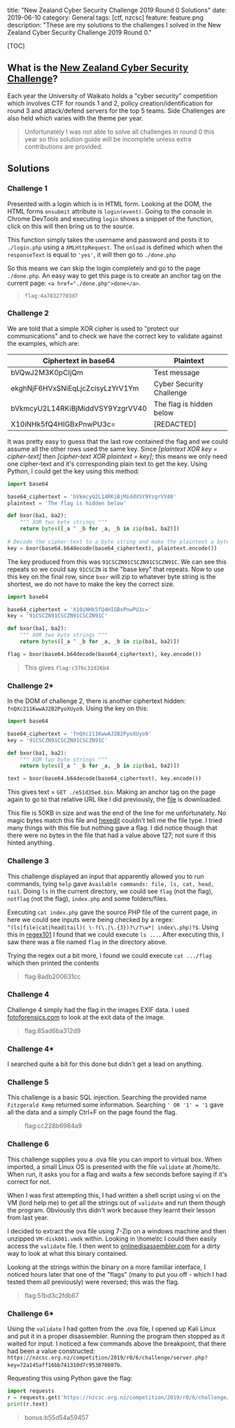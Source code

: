 title: "New Zealand Cyber Security Challenge 2019 Round 0 Solutions"
date: 2019-06-10
category: General
tags: [ctf, nzcsc]
feature: feature.png
description: "These are my solutions to the challenges I solved in the New Zealand Cyber Security Challenge 2019 Round 0."

[TOC]

## What is the [New Zealand Cyber Security Challenge](https://nzcsc.org.nz/)?
Each year the University of Waikato holds a "cyber security" competition which involves CTF for rounds 1 and 2, policy creation/identification for round 3 and attack/defend servers for the top 5 teams. Side Challenges are also held which varies with the theme per year.

> Unfortunately I was not able to solve all challenges in round 0 this year so this solution guide will be incomplete unless extra contributions are provided. 

## Solutions

### Challenge 1
Presented with a login which is in HTML form. Looking at the DOM, the HTML forms `onsubmit` attribute is `login(event)`. Going to the console in Chrome DevTools and executing `login` shows a snippet of the function, click on this will then bring us to the source.

This function simply takes the username and password and posts it to `./login.php` using a `XMLHttpRequest`. The `onload` is defined which when the `responseText` is equal to `'yes'`, it will then go to `./done.php`

So this means we can skip the login completely and go to the page `./done.php`. An easy way to get this page is to create an anchor tag on the current page: `<a href="./done.php">done</a>`.

> `flag:4a78327703d7`

### Challenge 2
We are told that a simple XOR cipher is used to "protect our communications" and to check we have the correct key to validate against the examples, which are:

| Ciphertext in base64             | Plaintext                |
|----------------------------------|--------------------------|
| bVQwJ2M3K0pCIjQm                 | Test message             |
| ekghNjF6HVxSNiEqLjcZcisyLzYrV1Ym | Cyber Security Challenge |
| bVkmcyU2L14RKiBjMiddVSY9YzgrVV40 | The flag is hidden below |
| X10iNHk5fQ4HIGBxPnwPU3c=         | [REDACTED]               |

It was pretty easy to guess that the last row contained the flag and we could assume all the other rows used the same key. Since *[plaintext XOR key = cipher-text]* then *[cipher-text XOR plaintext = key]*; this means we only need one cipher-text and it's corresponding plain text to get the key. Using Python, I could get the key using this method:

```python
import base64

base64_ciphertext = 'bVkmcyU2L14RKiBjMiddVSY9YzgrVV40'
plaintext = 'The flag is hidden below'

def bxor(ba1, ba2):
    """ XOR two byte strings """
    return bytes([_a ^ _b for _a, _b in zip(ba1, ba2)])
    
# Decode the cipher-text to a byte string and make the plaintext a byte string
key = bxor(base64.b64decode(base64_ciphertext), plaintext.encode())
```

The key produced from this was `91CSCZN91CSCZN91CSCZN91C`. We can see this repeats so we could say `91CSCZN` is the "base key" that repeats. Now to use this key on the final row, since `bxor` will zip to whatever byte string is the shortest, we do not have to make the key the correct size.

```python
import base64

base64_ciphertext = 'X10iNHk5fQ4HIGBxPnwPU3c='
key = '91CSCZN91CSCZN91CSCZN91C'

def bxor(ba1, ba2):
    """ XOR two byte strings """
    return bytes([_a ^ _b for _a, _b in zip(ba1, ba2)])

flag = bxor(base64.b64decode(base64_ciphertext), key.encode())
```

> This gives `flag:c376c32d26b4`

### Challenge 2*
In the DOM of challenge 2, there is another ciphertext hidden: `fnQXc211KwwAJ2B2PyoXUyo9`. Using the key on this:

```python
import base64

base64_ciphertext = 'fnQXc211KwwAJ2B2PyoXUyo9'
key = '91CSCZN91CSCZN91CSCZN91C'

def bxor(ba1, ba2):
    """ XOR two byte strings """
    return bytes([_a ^ _b for _a, _b in zip(ba1, ba2)])

text = bxor(base64.b64decode(base64_ciphertext), key.encode())
```

This gives text = `GET ./e51d35ed.bin`. Making an anchor tag on the page again to go to that relative URL like I did previously, the [file](https://nzcsc.org.nz/competition/2019/r0/2/challenge/e51d35ed.bin) is downloaded.

 This file is 50KB in size and was the end of the line for me unfortunately. No magic bytes match this file and [hexedit](https://hexed.it/) couldn't tell me the file type. I tried many things with this file but nothing gave a flag. I did notice though that there were no bytes in the file that had a value above 127; not sure if this hinted anything.

### Challenge 3
This challenge displayed an input that apparently allowed you to run commands, tying `help` gave `Available commands: file, ls, cat, head, tail`. Doing `ls` in the current directory, we could see `flag` (not the flag), `notflag` (not the flag), `index.php` and some folders/files.

Executing `cat index.php` gave the source PHP file of the current page, in here we could see inputs were being checked by a regex: `^(ls|file|cat|head|tail)( \-?(\.|\.{3})?\/?\w*| index\.php)?$`. Using this in [regex101](https://regex101.com/) I found that we could execute `ls ...`. After executing this, I saw there was a file named `flag` in the directory above.

Trying the regex out a bit more, I found we could execute `cat .../flag` which then printed the contents

> flag:8adb200631cc

### Challenge 4
Challenge 4 simply had the flag in the images EXIF data. I used [fotoforensics.com](http://fotoforensics.com/) to look at the exit data of the image.

> flag:85ad6ba312d9

### Challenge 4*
I searched quite a bit for this done but didn't get a lead on anything.

### Challenge 5
This challenge is a basic SQL injection. Searching the provided name `Fitzgerald Kemp` returned some information. Searching `' OR '1' = '1` gave all the data and a simply Ctrl+F on the page found the flag.

> flag:cc228b6984a9


### Challenge 6
This challenge supplies you a .ova file you can import to virtual box. When imported, a small Linux OS is presented with the file `validate` at /home/tc. When run, it asks you for a flag and waits a few seconds before saying if it's correct for not.

When I was first attempting this, I had written a shell script using vi on the VM (lord help me) to get all the strings out of `validate` and run them though the program. Obviously this didn't work because they learnt their lesson from last year.

I decided to extract the ova file using 7-Zip on a windows machine and then unzipped `VM-disk001.vmdk` within. Looking in \home\tc I could then easily access the `validate` file. I then went to [onlinedisassembler.com](https://onlinedisassembler.com/static/home/index.html) for a dirty way to look at what this binary contained.

Looking at the strings within the binary on a more familiar interface, I noticed hours later that one of the "flags" (many to put you off - which I had tested them all previously) were reversed; this was the flag.

> flag:51bd3c2fdb67


### Challenge 6*
Using the `validate` I had gotten from the .ova file, I opened up Kali Linux and put it in a proper disassembler. Running the program then stopped as it waited for input. I noticed a few commands above the breakpoint, that there had been a value constructed: `https://nzcsc.org.nz/competition/2019/r0/6/challenge/server.php?key=72a145aff16bb741310d7c953070807b`.

Requesting this using Python gave the flag:


```python
import requests
r = requests.get('https://nzcsc.org.nz/competition/2019/r0/6/challenge/server.php?key=72a145aff16bb741310d7c953070807b')
print(r.text)
```

> bonus:b55d54a59457
